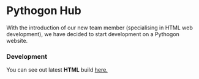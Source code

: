 # Pythogon Hub  
With the introduction of our new team member (specialising in HTML web development), we have decided to start development on a Pythogon website.

### Development
You can see out latest **HTML** build [here.](https://pythogon.github.io/docs 'Our Website')
